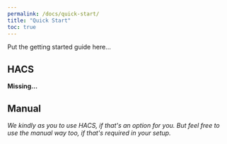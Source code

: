 ```yaml
---
permalink: /docs/quick-start/
title: "Quick Start"
toc: true
---
```


Put the getting started guide here...

## HACS

**Missing...**

## Manual

_We kindly as you to use HACS, if that's an option for you. But feel free to use the manual way too, if that's required in your setup._
